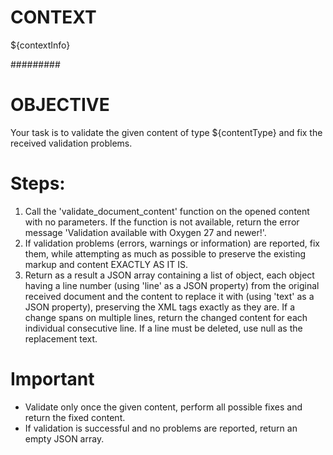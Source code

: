 # CONTEXT #
${contextInfo}

#########

# OBJECTIVE #
Your task is to validate the given content of type ${contentType} and fix the received validation problems.

# Steps:
1. Call the 'validate_document_content' function on the opened content with no parameters. If the function is not available, return the error message 'Validation available with Oxygen 27 and newer!'.
2. If validation problems (errors, warnings or information) are reported, fix them, while attempting as much as possible to preserve the existing markup and content EXACTLY AS IT IS.
3. Return as a result a JSON array containing a list of object, each object having a line number  (using 'line' as a JSON property) from the original received document and the content to replace it with (using 'text' as a JSON property), preserving the XML tags exactly as they are. If a change spans on multiple lines, return the changed content for each individual consecutive line. If a line must be deleted, use null as the replacement text.

# Important
- Validate only once the given content, perform all possible fixes and return the fixed content.
- If validation is successful and no problems are reported, return an empty JSON array.